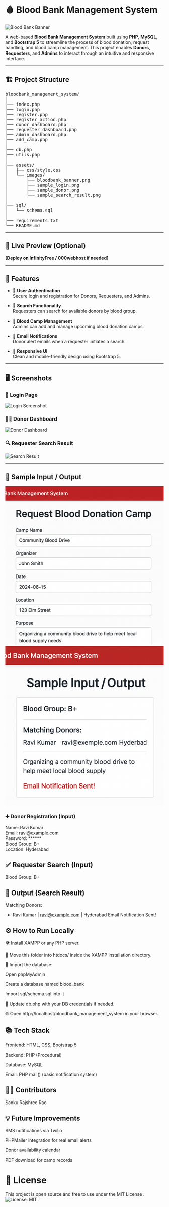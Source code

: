 # 🩸 Blood Bank Management System

![Blood Bank Banner](bloodbank_banner.png)

A web-based **Blood Bank Management System** built using **PHP**, **MySQL**, and **Bootstrap 5** to streamline the process of blood donation, request handling, and blood camp management. This project enables **Donors**, **Requesters**, and **Admins** to interact through an intuitive and responsive interface.

---
## 🏗️ Project Structure
<pre>
bloodbank_management_system/
│
├── index.php
├── login.php
├── register.php
├── register_action.php
├── donor_dashboard.php
├── requester_dashboard.php
├── admin_dashboard.php
├── add_camp.php
│
├── db.php
├── utils.php
│
├── assets/
│   ├── css/style.css
│   └── images/
│       ├── bloodbank_banner.png
│       ├── sample_login.png
│       ├── sample_donor.png
│       └── sample_search_result.png
│
├── sql/
│   └── schema.sql
│
├── requirements.txt
└── README.md
</pre>
---

## 🚀 Live Preview (Optional)
**[Deploy on InfinityFree / 000webhost if needed]**

---

## 🧩 Features

- 👤 **User Authentication**  
  Secure login and registration for Donors, Requesters, and Admins.

- 🔎 **Search Functionality**  
  Requesters can search for available donors by blood group.

- 📅 **Blood Camp Management**  
  Admins can add and manage upcoming blood donation camps.

- 📩 **Email Notifications**  
  Donor alert emails when a requester initiates a search.

- 🎨 **Responsive UI**  
  Clean and mobile-friendly design using Bootstrap 5.

---

## 🖥️ Screenshots

### 🔐 Login Page
![Login Screenshot](assets/images/sample_login.png)

### 🧑‍🦰 Donor Dashboard
![Donor Dashboard](assets/images/sample_donor.png)

### 🔍 Requester Search Result
![Search Result](assets/images/sample_search_result.png)

---

## 🧪 Sample Input / Output
![Sample Input](input.png)
![Sample Output](sample_search_result.png)
### ➕ Donor Registration (Input)
Name: Ravi Kumar  
Email: ravi@example.com  
Password: ******  
Blood Group: B+  
Location: Hyderabad
## ✅ Requester Search (Input)

Blood Group: B+
## 🎯 Output (Search Result)

Matching Donors:
- Ravi Kumar | ravi@example.com | Hyderabad
Email Notification Sent!

## ⚙️ How to Run Locally
🛠️ Install XAMPP or any PHP server.

📁 Move this folder into htdocs/ inside the XAMPP installation directory.

🧬 Import the database:

Open phpMyAdmin

Create a database named blood_bank

Import sql/schema.sql into it

🔧 Update db.php with your DB credentials if needed.

🌐 Open http://localhost/bloodbank_management_system in your browser.

## 📚 Tech Stack
Frontend: HTML, CSS, Bootstrap 5

Backend: PHP (Procedural)

Database: MySQL

Email: PHP mail() (basic notification system)

## 👨‍💻 Contributors

Sanku Rajshree Rao


## 💡 Future Improvements
SMS notifications via Twilio

PHPMailer integration for real email alerts

Donor availability calendar

PDF download for camp records

# 📜 License
This project is open source and free to use under the MIT License .
![License: MIT](https://img.shields.io/badge/License-MIT-red.svg) .
